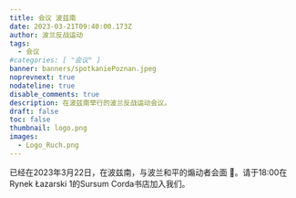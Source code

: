 ```yaml
---
title: 会议 波兹南
date: 2023-03-21T09:40:00.173Z
author: 波兰反战运动
tags:
  - 会议
#categories: [ "会议" ]
banner: banners/spotkaniePoznan.jpeg
noprevnext: true
nodateline: true
disable_comments: true
description: 在波兹南举行的波兰反战运动会议。
draft: false
toc: false
thumbnail: logo.png
images:
  - Logo_Ruch.png
---
```


已经在2023年3月22日，在波兹南，与波兰和平的煽动者会面 🙂。请于18:00在Rynek Łazarski 1的Sursum Corda书店加入我们。
